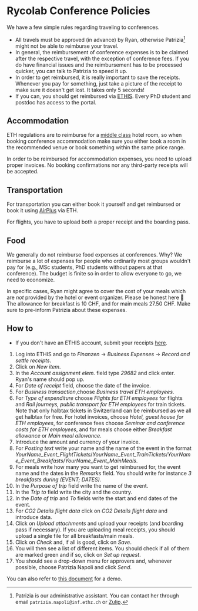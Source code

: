 # Rycolab Conference Policies

We have a few simple rules regarding traveling to conferences.
* All travels must be approved (in advance) by Ryan, otherwise Patrizia[^1] might not be able to reimburse your travel.
* In general, the reimbursement of conference expenses is to be claimed after the respective travel, with the exception of conference fees.
If you do have financial issues and the reimbursement has to be processed quicker, you can talk to Patrizia to speed it up.
* In order to get reimbursed, it is really important to save the receipts. Whenever you pay for something, just take a picture of the receipt to make sure it doesn't get lost. It takes only 5 seconds!
* If you can, you should get reimbursed via [ETHIS](https://ethz.ch/staffnet/en/finance-and-controlling/ethis.html).
Every PhD student and postdoc has access to the portal.

[^1]: Patrizia is our administrative assistant. You can contact her through email `patrizia.napoli@inf.ethz.ch` or [Zulip](../onboarding/zulip.md).

## Accommodation

ETH regulations are to reimburse for a [middle class](https://ethz.ch/content/dam/ethz/associates/services/finance-and-controlling/closed/Reisen/Hotelliste.pdf) hotel room, so when booking conference accommodation make sure you either book a room in the recommended venue or book something within the same price range.

In order to be reimbursed for accommodation expenses, you need to upload proper invoices. No booking confirmations nor any third-party receipts will be accepted.

## Transportation

For transportation you can either book it yourself and get reimbursed or book it using [AirPlus](https://ethz.ch/staffnet/en/finanzen-und-controlling/reisen/airplus/airplus.html) via ETH.

For flights, you have to upload both a proper receipt and the boarding pass.

## Food

We generally do not reimburse food expenses at conferences. Why? We reimburse a lot of expenses for people who ordinarily most groups wouldn't pay for (e.g., MSc students, PhD students without papers at that conference).
The budget is finite so in order to allow everyone to go, we need to economize. 

In specific cases, Ryan might agree to cover the cost of your meals which are *not* provided by the hotel or event organizer. 
Please be honest here 🙂 
The allowance for breakfast is 10 CHF, and for main meals 27.50 CHF. 
Make sure to pre-inform Patrizia about these expenses.

## How to
* If you don't have an ETHIS account, submit your receipts [here](https://drive.google.com/drive/folders/1ceMLloivwFe-uz1i9ynh_mpRIdwLzW1q?usp=drive_link).
1. Log into ETHIS and go to *Finanzen* → *Business Expenses* → *Record and settle receipts*.
2. Click on *New item*.
3. In the *Account assignment elem.* field type *29682* and click enter. Ryan's name should pop up.
4. For *Date of receipt* field, choose the date of the invoice.
5. For *Business transaction*,choose *Business travel ETH employees*.
6. For *Type of expenditure* choose *Flights for ETH employees* for flights and *Rail journeys, public transport for ETH employees* for train tickets. Note that only halbtax tickets in Switzerland can be reimbursed as we all get halbtax for free. For hotel invoices, choose *Hotel, guest house for ETH employees*, for conference fees choose *Seminar and conference costs for ETH employees*, and for meals choose either *Breakfast allowance* or *Main meal allowance*.
7. Introduce the amount and currency of your invoice.
8. For *Posting text* write your name and the name of the event in the format *YourName_Event_FlightTickets*/*YourName_Event_TrainTickets*/*YourName_Event_Breakfasts*/*YourName_Event_MainMeals*.
9. For meals write how many you want to get reimbursed for, the event name and the dates in the *Remarks* field. You should write for instance *3 breakfasts during (EVENT; DATES).*
10. In the *Purpose of trip* field write the name of the event.
11. In the *Trip to* field write the city and the country.
12. In the *Date of trip* and *To* fields write the start and end dates of the event.
13. For *CO2 Details flight data* click on *CO2 Details flight data* and introduce data.
14. Click on *Upload attachments* and upload your receipts (and boarding pass if necessary). If you are uploading meal receipts, you should upload a single file for all breakfasts/main meals.
15. Click on *Check* and, if all is good, click on *Save*.
16. You will then see a list of different items. You should check if all of them are marked green and if so, click on *Set up request*. 
17. You should see a drop-down menu for approvers and, whenever possible, choose Patrizia Napoli and click *Send*.

You can also refer to [this document](../files/Travel_Reimbursements_RC.pdf) for a demo.